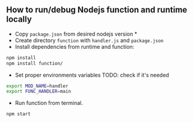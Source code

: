 ## How to run/debug Nodejs function and runtime locally

* Copy `package.json` from desired nodejs version * 
* Create directory `function` with `handler.js` and `package.json`
* Install dependencies from runtime and function:
```bash
npm install
npm install function/
```
* Set proper environments variables TODO: check if it's needed
```bash
export MOD_NAME=handler
export FUNC_HANDLER=main
```
* Run function from terminal.
```bash
npm start
```

